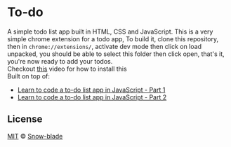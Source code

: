 # To-do
A simple todo list app built in HTML, CSS and JavaScript.
This is a very simple chrome extension for a todo app,
To build it, clone this repository, then in `chrome://extensions/`, activate dev mode then click on load unpacked, you should be able to select this folder then click open, that's it, you're now ready to add your todos.<br>
Checkout [this](https://www.youtube.com/watch?v=0xv3yB3nJ6g&feature=youtu.be) video for how to install this<br>
Built on top of:<br>
- [Learn to code a to-do list app in JavaScript - Part 1](https://www.youtube.com/watch?v=2wCpkOk2uCg)
- [Learn to code a to-do list app in JavaScript - Part 2](https://www.youtube.com/watch?v=bGLZ2pwCaiI)
## License
[MIT](LICENSE.md) © [Snow-blade](https://github.com/snow-blade/)
